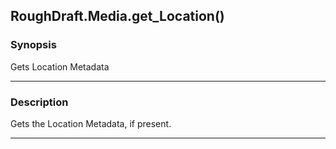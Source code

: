 RoughDraft.Media.get_Location()
-------------------------------

### Synopsis
Gets Location Metadata

---

### Description

Gets the Location Metadata, if present.

---
